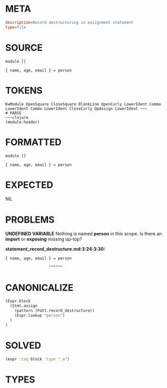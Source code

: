 # META
~~~ini
description=Record destructuring in assignment statement
type=file
~~~
# SOURCE
~~~roc
module []

{ name, age, email } = person
~~~
# TOKENS
~~~text
KwModule OpenSquare CloseSquare BlankLine OpenCurly LowerIdent Comma LowerIdent Comma LowerIdent CloseCurly OpAssign LowerIdent ~~~
# PARSE
~~~clojure
(module-header)
~~~
# FORMATTED
~~~roc
module []

{ name, age, email } = person
~~~
# EXPECTED
NIL
# PROBLEMS
**UNDEFINED VARIABLE**
Nothing is named **person** in this scope.
Is there an **import** or **exposing** missing up-top?

**statement_record_destructure.md:3:24:3:30:**
```roc
{ name, age, email } = person
```
                       ^^^^^^


# CANONICALIZE
~~~clojure
(Expr.block
  (Stmt.assign
    (pattern (Patt.record_destructure))
    (Expr.lookup "person")
  )
)
~~~
# SOLVED
~~~clojure
(expr :tag block :type "_a")
~~~
# TYPES
~~~roc
~~~
